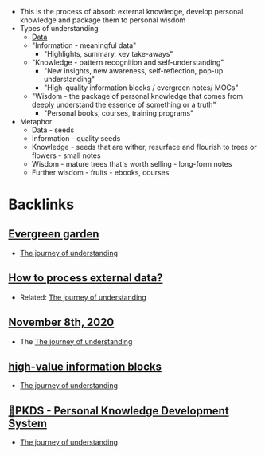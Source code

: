 - This is the process of absorb external knowledge, develop personal knowledge and package them to personal wisdom
- Types of understanding
    - [Data](<Data.md>)
    - "Information - meaningful data"
        - "Highlights, summary, key take-aways"
    - "Knowledge - pattern recognition and self-understanding"
        - "New insights, new awareness, self-reflection, pop-up understanding"
        - "High-quality information blocks / evergreen notes/ MOCs"
    - "Wisdom - the package of personal knowledge that comes from deeply understand the essence of something or a truth"
        - "Personal books, courses, training programs"
- Metaphor
    - Data - seeds
    - Information - quality seeds
    - Knowledge - seeds that are wither, resurface and flourish to trees or flowers - small notes
    - Wisdom - mature trees that's worth selling - long-form notes
    - Further wisdom - fruits - ebooks, courses

# Backlinks
## [Evergreen garden](<Evergreen garden.md>)
- [The journey of understanding](<The journey of understanding.md>)

## [How to process external data?](<How to process external data?.md>)
- Related: [The journey of understanding](<The journey of understanding.md>)

## [November 8th, 2020](<November 8th, 2020.md>)
- The [The journey of understanding](<The journey of understanding.md>)

## [high-value information blocks](<high-value information blocks.md>)
- [The journey of understanding](<The journey of understanding.md>)

## [🌱PKDS - Personal Knowledge Development System ](<🌱PKDS - Personal Knowledge Development System .md>)
- [The journey of understanding](<The journey of understanding.md>)

